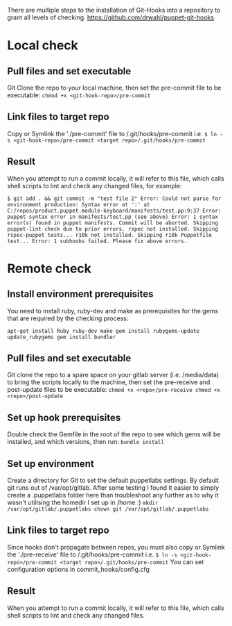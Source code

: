 
There are multiple steps to the installation of Git-Hooks into a repository to grant all levels of checking.
https://github.com/drwahl/puppet-git-hooks


# Local check
## Pull files and set executable
Git Clone the repo to your local machine, then set the pre-commit file to be executable:
`chmod +x <git-hook-repo>/pre-commit`

## Link files to target repo
Copy or Symlink the './pre-commit' file to <target repo>/.git/hooks/pre-commit i.e.
`$ ln -s <git-hook-repo>/pre-commit <target repo>/.git/hooks/pre-commit`

## Result
When you attempt to run a commit locally, it will refer to this file, which calls shell scripts to lint and check any changed files, for example:


`$ git add . && git commit -m "test file 2"
Error: Could not parse for environment production: Syntax error at ':' at C:/repos/product.puppet.module-keyboard/manifests/test.pp:9:37
Error: puppet syntax error in manifests/test.pp (see above)
Error: 1 syntax error(s) found in puppet manifests. Commit will be aborted.
Skipping puppet-lint check due to prior errors.
rspec not installed. Skipping rspec-puppet tests...
r10k not installed. Skipping r10k Puppetfile test...
Error: 1 subhooks failed. Please fix above errors.
`

# Remote check

## Install environment prerequisites
You need to install ruby, ruby-dev and make as prerequisites for the gems that are required by the checking process:

`apt-get install Ruby ruby-dev make
gem install rubygems-update
update_rubygems
gem install bundler`

## Pull files and set executable
Git clone the repo to a spare space on your gitlab server (i.e. /media/data) to bring the scripts locally to the machine, then set the pre-receive and post-update files to be executable:
`chmod +x <repo>/pre-receive
chmod +x <repo>/post-update`

## Set up hook prerequisites
Double check the Gemfile in the root of the repo to see which gems will be installed, and which versions, then run:
`bundle install`

## Set up environment
Create a directory for Git to set the default puppetlabs settings. By default git runs out of /var/opt/gitlab. After some testing I found it easier to simply create a .puppetlabs folder here than troubleshoot any further as to why it wasn't utilising the homedir I set up in /home :)
`mkdir /var/opt/gitlab/.puppetlabs
chown git /var/opt/gitlab/.puppetlabs`

## Link files to target repo
Since hooks don't propagate between repos,  you must also copy or Symlink the './pre-receive' file to <target repo>/.git/hooks/pre-commit i.e.
`$ ln -s <git-hook-repo>/pre-commit <target repo>/.git/hooks/pre-commit`
You can set configuration options in commit_hooks/config.cfg

## Result
When you attempt to run a commit locally, it will refer to this file, which calls shell scripts to lint and check any changed files.
